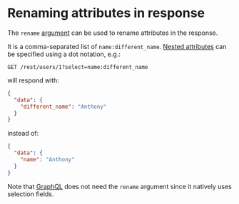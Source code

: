 # Renaming attributes in response

The `rename` [argument](rpc.md#rpc) can be used to rename attributes in the
response.

It is a comma-separated list of `name:different_name`.
[Nested attributes](relations.md#populating-nested-collections) can be
specified using a dot notation, e.g.:

```HTTP
GET /rest/users/1?select=name:different_name
```

will respond with:

```json
{
  "data": {
    "different_name": "Anthony"
  }
}
```

instead of:

```json
{
  "data": {
    "name": "Anthony"
  }
}
```

Note that [GraphQL](graphql.md#selection-and-population) does not need the
`rename` argument since it natively uses selection fields.
